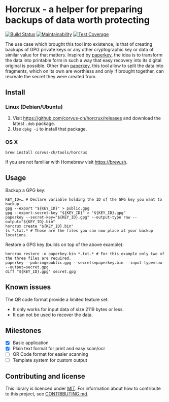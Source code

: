 # Horcrux - a helper for preparing backups of data worth protecting

[![Build Status](https://travis-ci.org/corvus-ch/horcrux.svg?branch=master)](https://travis-ci.org/corvus-ch/horcrux)
[![Maintainability](https://api.codeclimate.com/v1/badges/58cc94f18c45c113f769/maintainability)](https://codeclimate.com/github/corvus-ch/horcrux/maintainability)
[![Test Coverage](https://api.codeclimate.com/v1/badges/58cc94f18c45c113f769/test_coverage)](https://codeclimate.com/github/corvus-ch/horcrux/test_coverage)

The use case which brought this tool into existence, is that of creating
backups of GPG private keys or any other cryptographic key or data of similar
value for that matters. Inspired by [paperkey], the idea is to transform the
data into printable form in such a way that easy recovery into its digital
original is possible. Other than [paperkey], this tool allow to split the data
into fragments, which on its own are worthless and only if brought together,
can recreate the secret they were created from.  

## Install

### Linux (Debian/Ubuntu)

1. Visit https://github.com/corvus-ch/horcrux/releases and download the latest `.deb` package.
2. Use `dpkg -i` to install that package.

### OS X

    brew install corvus-ch/tools/horcrux

If you are not familiar with Homebrew visit https://brew.sh.

## Usage

Backup a GPG key:

    KEY_ID=… # Declare variable holding the ID of the GPG key you want to backup.
    gpg --export "${KEY_ID}" > public.gpg
    gpg --export-secret-key "${KEY_ID}" > "${KEY_ID}.gpg"
    paperkey --secret-key="${KEY_ID}.gpg" --output-type raw --output="${KEY_ID}.bin"
    horcrux create "${KEY_ID}.bin"
    ls *.txt.* # Those are the files you can now place at your backup locations.

Restore a GPG key (builds on top of the above example):

    horcrux restore -o paperkey.bin *.txt.* # For this example only two of the three files are required.
    paperkey --pubring=public.gpg --secrets=paperkey.bin --input-type=raw --output=secret.gpg
    diff "${KEY_ID}.gpg" secret.gpg

## Known issues

The QR code format provide a limited feature set:

* It only works for input data of size 2119 bytes or less.
* It can not be used to recover the data.

## Milestones

* [x] Basic application
* [x] Plain text format for print and easy scan/ocr
* [ ] QR Code format for easier scanning
* [ ] Template system for custom output

## Contributing and license

This library is licenced under [MIT]. For information about how to contribute
to this project, see [CONTRIBUTING.md].

[CONTRIBUTING.md]: https://github.com/corvus-ch/horcrux/blob/master/CONTRIBUTING.md
[MIT]: https://github.com/corvus-ch/horcrux/blob/master/LICENSE
[paperkey]: http://www.jabberwocky.com/software/paperkey/

